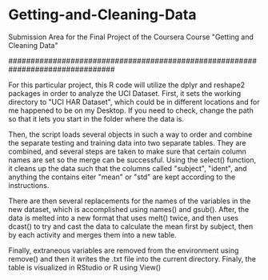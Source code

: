 # Getting-and-Cleaning-Data
Submission Area for the Final Project of the Coursera Course "Getting and Cleaning Data"

################################################################################

For this particular project, this R code will utilize the dplyr and reshape2 
packages in order to analyze the UCI Dataset. First, it sets the working 
directory to "UCI HAR Dataset", which could be in different locations and 
for me happened to be on my Desktop. If you need to check, change the path
so that it lets you start in the folder where the data is.

Then, the script loads several objects in such a way to order and combine the
separate testing and training data into two separate tables. They are combined,
and several steps are taken to make sure that certain column names are set so
the merge can be successful. Using the select() function, it cleans up the data
such that the columns called "subject", "ident", and anything the contains eiter
"mean" or "std" are kept according to the instructions.

There are then several replacements for the names of the variables in the new
dataset, which is accomplished using names() and gsub(). After, the data is 
melted into a new format that uses melt() twice, and then uses dcast() to 
try and cast the data to calculate the mean first by subject, then by each
activity and merges them into a new table.

Finally, extraneous variables are removed from the environment using remove()
and then it writes the .txt file into the current directory. Finaly, the table
is visualized in RStudio or R using View()
